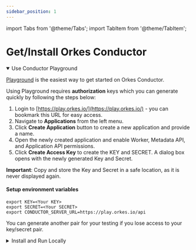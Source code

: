 ```yaml
---
sidebar_position: 1
---
```

import Tabs from '@theme/Tabs';
import TabItem from '@theme/TabItem';

# Get/Install Orkes Conductor

<details open><summary>Use Conductor Playground</summary>
<p>

[Playground](https://play.orkes.io/) is the easiest way to get started on Orkes Conductor.


Using Playground requires __authorization__ keys which you can generate quickly by following the steps below:

1. Login to [https://play.orkes.io/](https://play.orkes.io/) - you can bookmark this URL for easy access.
2. Navigate to __Applications__ from the left menu.
3. Click __Create Application__ button to create a new application and provide a name.
4. Open the newly created application and enable Worker, Metadata API, and Application API permissions.
5. Click __Create Access Key__ to create the KEY and SECRET.  A dialog box opens with the newly generated Key and Secret. 

__Important__: Copy and store the Key and Secret in a safe location, as it is never displayed again.


#### Setup environment variables
```shell
export KEY=<Your KEY>
export SECRET=<Your SECRET>
export CONDUCTOR_SERVER_URL=https://play.orkes.io/api
```

You can generate another pair for your testing if you lose access to your key/secret pair.

</p>
</details>

<details><summary>Install and Run Locally</summary>
<p>

##### Pre-requisites: `Docker` should be installed.
Run the following command on the Unix, Linux or Mac OSX to download the container and start.
```shell
curl https://raw.githubusercontent.com/orkes-io/orkes-conductor-community/main/scripts/run_local.sh | sh
```

Alternatively, you can also run the container command explicitly:
```shell
docker run --init -p 8080:8080 -p 1234:5000 --mount source=redis,target=/redis \
--mount source=postgres,target=/pgdata orkesio/orkes-conductor-community-standalone:latest
```

Note the target folders for Redis and Postgres data. You can empty these if you want to reset your local installation.

<br/>

#### Setup environment variables
```shell
export CONDUCTOR_SERVER_URL=http://localhost:8080/api
```

</p>
</details>